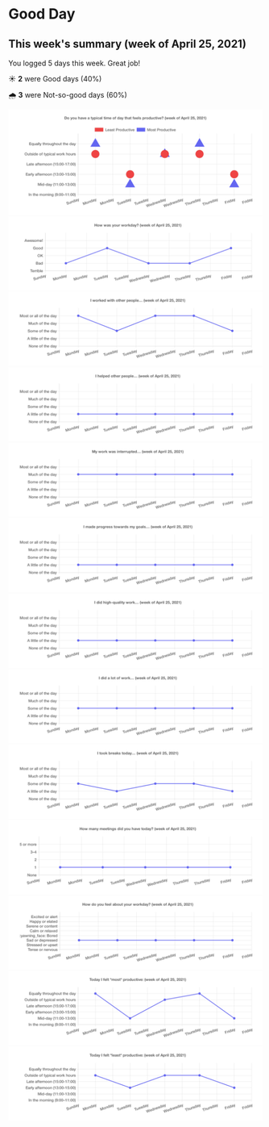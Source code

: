 
  # Good Day

  ## This week's summary (week of April 25, 2021)

  You logged 5 days this week. Great job!

  ☀️ **2** were Good days (40%)

  🌧 **3** were Not-so-good days (60%)

  ![Image](time-of-day.png)
![Image](timeline-0.png)
![Image](timeline-1.png)
![Image](timeline-2.png)
![Image](timeline-3.png)
![Image](timeline-4.png)
![Image](timeline-5.png)
![Image](timeline-6.png)
![Image](timeline-7.png)
![Image](timeline-8.png)
![Image](timeline-9.png)
![Image](timeline-10.png)
![Image](timeline-11.png)
  